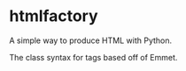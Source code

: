 # htmlfactory
A simple way to produce HTML with Python.

The class syntax for tags based off of Emmet.